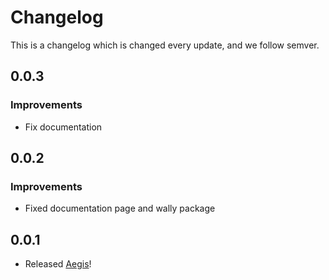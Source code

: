 # Changelog

This is a changelog which is changed every update, and we follow semver.

## 0.0.3

### Improvements

- Fix documentation

## 0.0.2

### Improvements

- Fixed documentation page and wally package

## 0.0.1

- Released [Aegis](/)!
